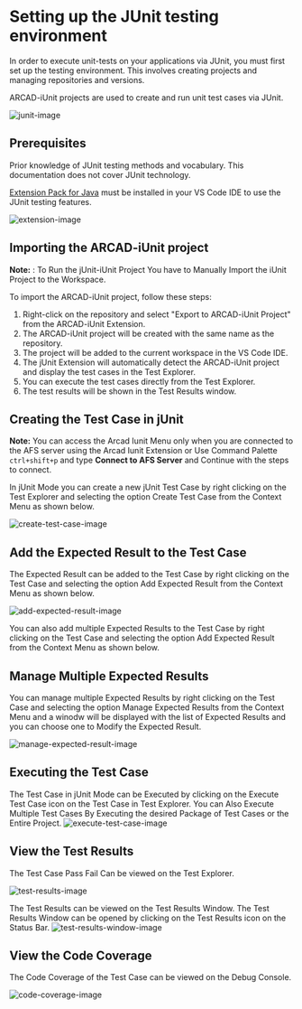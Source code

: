 # Setting up the JUnit testing environment 
In order to execute unit-tests on your applications via JUnit, you must first set up the testing
environment. This involves creating projects and managing repositories and versions.

ARCAD-iUnit projects are used to create and run unit test cases via JUnit.

![junit-image](../media/junit.png)

## Prerequisites
Prior knowledge of JUnit testing methods and vocabulary. This documentation does not cover JUnit
technology.

[Extension Pack for Java](https://marketplace.visualstudio.com/items?itemName=vscjava.vscode-java-pack) must be installed in your VS Code IDE to use the JUnit testing features.

![extension-image](../media/extension-pack-for-java.png)


## Importing the ARCAD-iUnit project

**Note:** : To Run the jUnit-iUnit Project You have to Manually Import the iUnit Project to the Workspace.

To import the ARCAD-iUnit project, follow these steps:

1. Right-click on the repository and select "Export to ARCAD-iUnit Project" from the ARCAD-iUnit Extension.
2. The ARCAD-iUnit project will be created with the same name as the repository.
3. The project will be added to the current workspace in the VS Code IDE.
4. The jUnit Extension will automatically detect the ARCAD-iUnit project and display the test cases in the Test Explorer.
5. You can execute the test cases directly from the Test Explorer.
6. The test results will be shown in the Test Results window.

## Creating the Test Case in jUnit

**Note:** You can access the Arcad Iunit Menu only when you are connected to the AFS server using the Arcad Iunit Extension or Use Command Palette ` ctrl+shift+p ` and type **Connect to AFS Server** and Continue with the steps to connect.

In jUnit Mode you can create a new jUnit Test Case by right clicking on the Test Explorer and selecting the option Create Test Case from the Context Menu as shown below.

![create-test-case-image](../media/junit-create-test-case.png)

## Add the Expected Result to the Test Case

The Expected Result can be added to the Test Case by right clicking on the Test Case and selecting the option Add Expected Result from the Context Menu as shown below.

![add-expected-result-image](../media/junit-add-expected-result.png)

You can also add multiple Expected Results to the Test Case by right clicking on the Test Case and selecting the option Add Expected Result from the Context Menu as shown below.

## Manage Multiple Expected Results

You can manage multiple Expected Results by right clicking on the Test Case and selecting the option Manage Expected Results from the Context Menu and a winodw will be displayed with the list of Expected Results and you can choose one to Modify the Expected Result.

![manage-expected-result-image](../media/junit-manage-expected-result.png)


## Executing the Test Case

The Test Case in jUnit Mode can be Executed by clicking on the Execute Test Case icon on the Test Case in Test Explorer. You can Also Execute Multiple Test Cases By Executing the desired Package of Test Cases or the Entire Project.
![execute-test-case-image](../media/junit-execute-test-case.png)

## View the Test Results

The Test Case Pass Fail Can be viewed on the Test Explorer.

![test-results-image](../media/junit-test-results.png)

The Test Results can be viewed on the Test Results Window. The Test Results Window can be opened by clicking on the Test Results icon on the Status Bar.
![test-results-window-image](../media/junit-test-results-window.png)

## View the Code Coverage

The Code Coverage of the Test Case can be viewed on the Debug Console.

![code-coverage-image](../media/junit-code-coverage.png)









